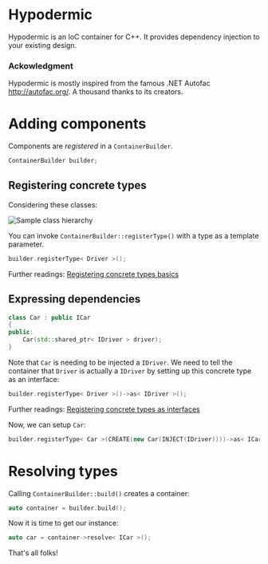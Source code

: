 Hypodermic
==========

Hypodermic is an IoC container for C++. It provides dependency injection to your existing design.


### Ackowledgment

Hypodermic is mostly inspired from the famous .NET Autofac http://autofac.org/. A thousand thanks to its creators.

# Adding components

Components are _registered_ in a `ContainerBuilder`.
```cpp
ContainerBuilder builder;
```

## Registering concrete types

Considering these classes:

![Sample class hierarchy](../blob/master/resources/home_page_simple_diagram.png?raw=true "Sample class hierarchy")


You can invoke `ContainerBuilder::registerType()` with a type as a template parameter.
```cpp
builder.registerType< Driver >();
```
Further readings: [Registering concrete types basics](https://github.com/ybainier/Hypodermic/wiki/Registering-concrete-types#basics)

## Expressing dependencies

```cpp
class Car : public ICar
{
public:
    Car(std::shared_ptr< IDriver > driver);
}
```
Note that `Car` is needing to be injected a `IDriver`. We need to tell the container that `Driver` is actually a `IDriver` by setting up this concrete type as an interface:
```cpp
builder.registerType< Driver >()->as< IDriver >();
```
Further readings: [Registering concrete types as interfaces](https://github.com/ybainier/Hypodermic/wiki/Registering-concrete-types#intermediate)

Now, we can setup `Car`:
```cpp
builder.registerType< Car >(CREATE(new Car(INJECT(IDriver))))->as< ICar >();
```


# Resolving types

Calling `ContainerBuilder::build()` creates a container:
```cpp
auto container = builder.build();
```
Now it is time to get our instance:
```cpp
auto car = container->resolve< ICar >();
```

That's all folks!
